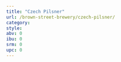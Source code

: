 ```yaml
---
title: "Czech Pilsner"
url: /brown-street-brewery/czech-pilsner/
category: 
style: 
abv: 0
ibu: 0
srm: 0
upc: 0
---
```


